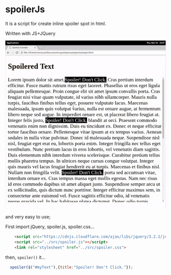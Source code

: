 # spoilerJs
It is a script for create inline spoiler spot in html.

Written with JS+JQuery

![It's how it works](spoilerJs.gif)

and very easy to use;


First import jQuery, spoiler.js, spoiler.css...
```html
    <script src="https://cdnjs.cloudflare.com/ajax/libs/jquery/3.2.1/jquery.min.js" charset="utf-8"></script>
    <script src="../src/spoiler.js"></script>
    <link rel="stylesheet" href="../src/spoiler.css">
```
then, ```spoiler()``` it...

```javascript
  spoiler($("#myText"),{title:"Spoiler! Don't Click."});
```

